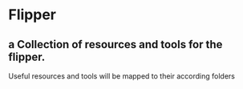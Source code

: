 # Flipper
a Collection of resources and tools for the flipper.
-----------------------------------------------------

Useful resources and tools will be mapped to their according folders
